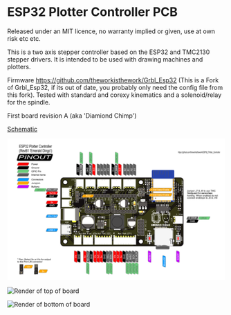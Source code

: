 # ESP32 Plotter Controller PCB
 
Released under an MIT licence, no warranty implied or given, use at own risk etc etc.

This is a two axis stepper controller based on the ESP32 and TMC2130 stepper drivers. It is intended to be used with drawing machines and plotters.

Firmware https://github.com/theworkisthework/Grbl_Esp32 (This is a Fork of Grbl_Esp32, if its out of date, you probably only need the config file from this fork). Tested with standard and corexy kinematics and a solenoid/relay for the spindle.

First board revision A (aka 'Diamiond Chimp')

[Schematic]( https://github.com/theworkisthework/ESP32_Plotter_Controller/blob/main/ESP32_Plotter_Controller_Schematic_RevA.pdf )

![Pinmap]( https://github.com/theworkisthework/ESP32_Plotter_Controller/blob/embedded-esp32/Plotter_pinmap.png )

![Render of top of board]( https://github.com/theworkisthework/ESP32_Plotter_Controller/blob/embedded-esp32/RevB1_top_projection.png )


![Render of bottom of board]( https://github.com/theworkisthework/ESP32_Plotter_Controller/blob/embedded-esp32/RevB1_bottom_projection.png )


